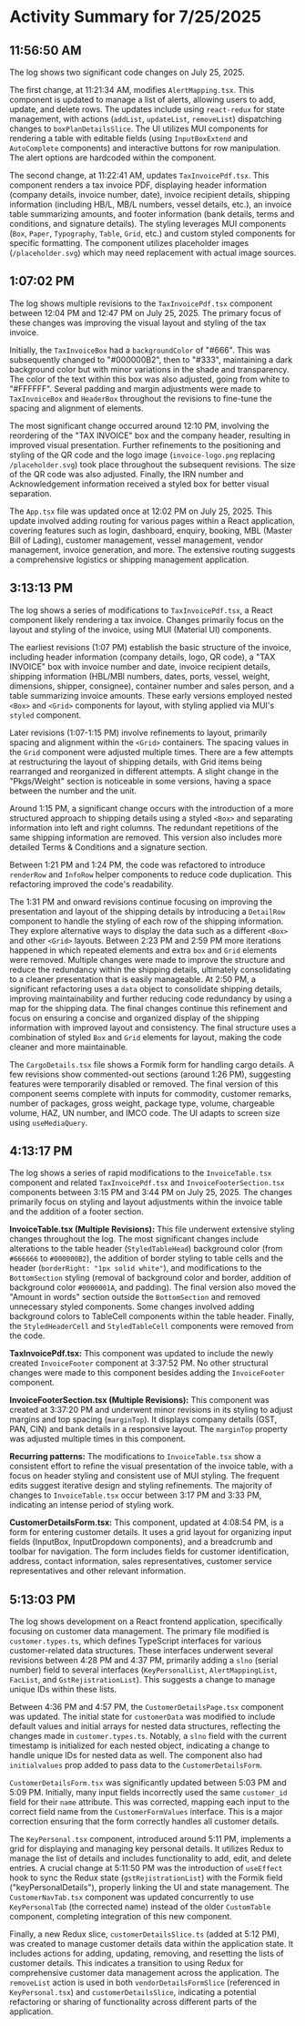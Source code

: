 # Activity Summary for 7/25/2025

## 11:56:50 AM
The log shows two significant code changes on July 25, 2025.

The first change, at 11:21:34 AM, modifies `AlertMapping.tsx`. This component is updated to manage a list of alerts, allowing users to add, update, and delete rows.  The updates include using `react-redux` for state management, with actions (`addList`, `updateList`, `removeList`) dispatching changes to `boxPlanDetailsSlice`. The UI utilizes MUI components for rendering a table with editable fields (using `InputBoxExtend` and `AutoComplete` components) and interactive buttons for row manipulation.  The alert options are hardcoded within the component.


The second change, at 11:22:41 AM, updates `TaxInvoicePdf.tsx`. This component renders a tax invoice PDF, displaying header information (company details, invoice number, date), invoice recipient details, shipping information (including HB/L, MB/L numbers, vessel details, etc.), an invoice table summarizing amounts, and footer information (bank details, terms and conditions, and signature details). The styling leverages MUI components (`Box`, `Paper`, `Typography`, `Table`, `Grid`, etc.) and custom styled components for specific formatting.  The component utilizes placeholder images (`/placeholder.svg`) which may need replacement with actual image sources.


## 1:07:02 PM
The log shows multiple revisions to the `TaxInvoicePdf.tsx` component between 12:04 PM and 12:47 PM on July 25, 2025.  The primary focus of these changes was improving the visual layout and styling of the tax invoice.

Initially, the `TaxInvoiceBox` had a `backgroundColor` of "#666". This was subsequently changed to "#000000B2", then to "#333", maintaining a dark background color but with minor variations in the shade and transparency. The color of the text within this box was also adjusted, going from white to "#FFFFFF". Several padding and margin adjustments were made to `TaxInvoiceBox` and `HeaderBox` throughout the revisions to fine-tune the spacing and alignment of elements.

The most significant change occurred around 12:10 PM, involving the reordering of the "TAX INVOICE" box and the company header, resulting in improved visual presentation.  Further refinements to the positioning and styling of the QR code and the logo image (`invoice-logo.png` replacing `/placeholder.svg`) took place throughout the subsequent revisions.  The size of the QR code was also adjusted. Finally, the IRN number and Acknowledgement information received a styled box for better visual separation.

The `App.tsx` file was updated once at 12:02 PM on July 25, 2025. This update involved adding routing for various pages within a React application, covering features such as login, dashboard, enquiry, booking, MBL (Master Bill of Lading), customer management, vessel management, vendor management, invoice generation, and more.  The extensive routing suggests a comprehensive logistics or shipping management application.


## 3:13:13 PM
The log shows a series of modifications to `TaxInvoicePdf.tsx`, a React component likely rendering a tax invoice.  Changes primarily focus on the layout and styling of the invoice, using MUI (Material UI) components.

The earliest revisions (1:07 PM) establish the basic structure of the invoice, including header information (company details, logo, QR code), a "TAX INVOICE" box with invoice number and date, invoice recipient details, shipping information (HBL/MBl numbers, dates, ports, vessel, weight, dimensions, shipper, consignee), container number and sales person, and a table summarizing invoice amounts.  These early versions employed nested `<Box>` and `<Grid>` components for layout, with styling applied via MUI's `styled` component.

Later revisions (1:07-1:15 PM) involve refinements to layout, primarily spacing and alignment within the `<Grid>` containers. The spacing values in the `Grid` component were adjusted multiple times.  There are a few attempts at restructuring the layout of shipping details, with Grid items being rearranged and reorganized in different attempts. A slight change in the "Pkgs/Weight" section is noticeable in some versions, having a space between the number and the unit.

Around 1:15 PM, a significant change occurs with the introduction of a more structured approach to shipping details using a styled `<Box>` and separating information into left and right columns.  The redundant repetitions of the same shipping information are removed. This version also includes more detailed Terms & Conditions and a signature section.

Between 1:21 PM and 1:24 PM, the code was refactored to introduce `renderRow` and `InfoRow` helper components to reduce code duplication.  This refactoring improved the code's readability.

The 1:31 PM and onward revisions continue focusing on improving the presentation and layout of the shipping details by introducing a `DetailRow` component to handle the styling of each row of the shipping information.  They explore alternative ways to display the data such as a different `<Box>` and other `<Grid>` layouts.  Between 2:23 PM and 2:59 PM more iterations happened in which repeated elements and extra `box` and `Grid` elements were removed. Multiple changes were made to improve the structure and reduce the redundancy within the shipping details, ultimately consolidating to a cleaner presentation that is easily manageable. At 2:50 PM, a significant refactoring uses a `data` object to consolidate shipping details, improving maintainability and further reducing code redundancy by using a map for the shipping data.  The final changes continue this refinement and focus on ensuring a concise and organized display of the shipping information with improved layout and consistency.  The final structure uses a combination of styled `Box` and `Grid` elements for layout, making the code cleaner and more maintainable.


The `CargoDetails.tsx` file shows a Formik form for handling cargo details.  A few revisions show commented-out sections (around 1:26 PM), suggesting features were temporarily disabled or removed.  The final version of this component seems complete with inputs for commodity, customer remarks, number of packages, gross weight, package type, volume, chargeable volume, HAZ, UN number, and IMCO code. The UI adapts to screen size using `useMediaQuery`.


## 4:13:17 PM
The log shows a series of rapid modifications to the `InvoiceTable.tsx` component and related `TaxInvoicePdf.tsx` and `InvoiceFooterSection.tsx` components between 3:15 PM and 3:44 PM on July 25, 2025.  The changes primarily focus on styling and layout adjustments within the invoice table and the addition of a footer section.

**InvoiceTable.tsx (Multiple Revisions):** This file underwent extensive styling changes throughout the log. The most significant changes include alterations to the table header (`StyledTableHead`) background color (from `#666666` to `#000000B2`), the addition of border styling to table cells and the header (`borderRight: "1px solid white"`), and modifications to the `BottomSection` styling (removal of background color and border, addition of background color `#0000001A`, and padding).  The final version also moved the "Amount in words" section outside the `BottomSection` and removed unnecessary styled components.  Some changes involved adding background colors to TableCell components within the table header. Finally, the `StyledHeaderCell` and `StyledTableCell` components were removed from the code.

**TaxInvoicePdf.tsx:** This component was updated to include the newly created `InvoiceFooter` component at 3:37:52 PM.  No other structural changes were made to this component besides adding the `InvoiceFooter` component.


**InvoiceFooterSection.tsx (Multiple Revisions):**  This component was created at 3:37:20 PM and underwent minor revisions in its styling to adjust margins and top spacing (`marginTop`).  It displays company details (GST, PAN, CIN) and bank details in a responsive layout. The `marginTop` property was adjusted multiple times in this component.

**Recurring patterns:**  The modifications to `InvoiceTable.tsx` show a consistent effort to refine the visual presentation of the invoice table, with a focus on header styling and consistent use of MUI styling.  The frequent edits suggest iterative design and styling refinements.  The majority of changes to `InvoiceTable.tsx` occur between 3:17 PM and 3:33 PM, indicating an intense period of styling work.

**CustomerDetailsForm.tsx:** This component, updated at 4:08:54 PM, is a form for entering customer details.  It uses a grid layout for organizing input fields (InputBox, InputDropdown components), and a breadcrumb and toolbar for navigation.  The form includes fields for customer identification, address, contact information, sales representatives, customer service representatives and other relevant information.


## 5:13:03 PM
The log shows development on a React frontend application, specifically focusing on customer data management.  The primary file modified is `customer.types.ts`, which defines TypeScript interfaces for various customer-related data structures.  These interfaces underwent several revisions between 4:28 PM and 4:37 PM, primarily adding a `slno` (serial number) field to several interfaces (`KeyPersonalList`, `AlertMappingList`, `FacList`, and `GstRejistrationList`). This suggests a change to manage unique IDs within these lists.

Between 4:36 PM and 4:57 PM, the `CustomerDetailsPage.tsx` component was updated. The initial state for `customerData` was modified to include default values and initial arrays for nested data structures, reflecting the changes made in `customer.types.ts`. Notably, a `slno` field with the current timestamp is initialized for each nested object, indicating a change to handle unique IDs for nested data as well.  The component also had `initialvalues` prop added to pass data to the `CustomerDetailsForm`.


`CustomerDetailsForm.tsx` was significantly updated between 5:03 PM and 5:09 PM.  Initially, many input fields incorrectly used the same `customer_id` field for their `name` attribute. This was corrected, mapping each input to the correct field name from the `CustomerFormValues` interface.  This is a major correction ensuring that the form correctly handles all customer details.

The `KeyPersonal.tsx` component, introduced around 5:11 PM, implements a grid for displaying and managing key personal details.  It utilizes Redux to manage the list of details and includes functionality to add, edit, and delete entries.  A crucial change at 5:11:50 PM was the introduction of  `useEffect` hook to sync the Redux state (`gstRejistrationList`) with the Formik field ("keyPersonalDetails"), properly linking the UI and state management. The `CustomerNavTab.tsx` component was updated concurrently to use `KeyPersonalTab` (the corrected name) instead of the older `CustomTable` component, completing integration of this new component.

Finally, a new Redux slice, `customerDetailsSlice.ts` (added at 5:12 PM), was created to manage customer details data within the application state.  It includes actions for adding, updating, removing, and resetting the lists of customer details.  This indicates a transition to using Redux for comprehensive customer data management across the application. The `removeList` action is used in both `vendorDetailsFormSlice` (referenced in `KeyPersonal.tsx`) and `customerDetailsSlice`, indicating a potential refactoring or sharing of functionality across different parts of the application.
